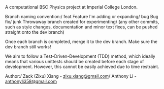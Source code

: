 A computational BSC Physics project at Imperial College London.

Branch naming convention:/
feat      Feature I'm adding or expanding/
bug       Bug fix/
junk      Throwaway branch created for experimenting/
(any other commits, such as style changes, documentation and minor text fixes, can be pushed straight onto the dev branch)

Once each branch is completed, merge it to the dev branch. Make sure the dev branch still works!

We aim to follow a Test-Driven-Development (TDD) method, which ideally means that various unittests should be created before each stage of development. However, this cannot be easily achieved due to time restraint.

Author:/
Zack (Zixu) Xiang - zixu.xiang@gmail.com/
Anthony Li - anthonyli358@gmail.com
